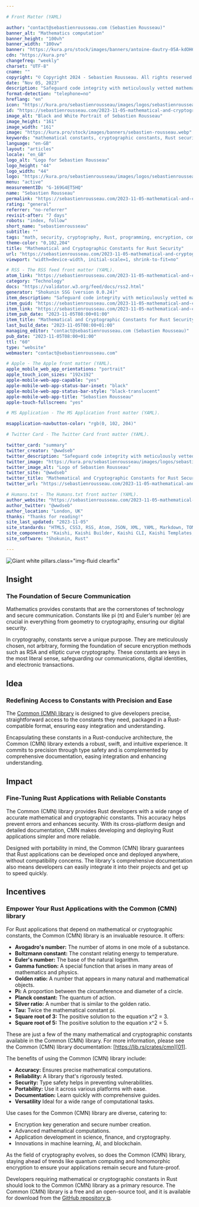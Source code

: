```yaml
---

# Front Matter (YAML)

author: "contact@sebastienrousseau.com (Sebastien Rousseau)"
banner_alt: "Mathematics computation"
banner_height: "100vh"
banner_width: "100vw"
banner: "https://kura.pro/stock/images/banners/antoine-dautry-05A-kdOH6Hw.webp"
cdn: "https://kura.pro"
changefreq: "weekly"
charset: "UTF-8"
cname: ""
copyright: "© Copyright 2024 - Sebastien Rousseau. All rights reserved."
date: "Nov 05, 2023"
description: "Safeguard code integrity with meticulously vetted mathematical and cryptographic constants, bolstering memory and concurrency safety for enhanced code security."
format-detection: "telephone=no"
hreflang: "en"
icon: "https://kura.pro/sebastienrousseau/images/logos/sebastienrousseau.svg"
id: "https://sebastienrousseau.com/2023-11-05-mathematical-and-cryptographic-constants-for-rust-security/index.html"
image_alt: "Black and White Portrait of Sebastien Rousseau"
image_height: "161"
image_width: "161"
image: "https://kura.pro/stock/images/banners/sebastien-rousseau.webp"
keywords: "mathematical constants, cryptographic constants, Rust security, secure communication, encryption, RSA, elliptic curve cryptography, Common (CMN) library, Rust applications, mathematical computations"
language: "en-GB"
layout: "articles"
locale: "en_GB"
logo_alt: "Logo for Sebastien Rousseau"
logo_height: "44"
logo_width: "44"
logo: "https://kura.pro/sebastienrousseau/images/logos/sebastienrousseau.webp"
menu: "active"
measurementID: "G-169G4ET5HQ"
name: "Sebastien Rousseau"
permalink: "https://sebastienrousseau.com/2023-11-05-mathematical-and-cryptographic-constants-for-rust-security/index.html"
rating: "general"
referrer: "no-referrer"
revisit-after: "7 days"
robots: "index, follow"
short_name: "sebastienrousseau"
subtitle: ""
tags: "math, security, cryptography, Rust, programming, encryption, communication, constants, constants in Rust, Common library"
theme-color: "0,102,204"
title: "Mathematical and Cryptographic Constants for Rust Security"
url: "https://sebastienrousseau.com/2023-11-05-mathematical-and-cryptographic-constants-for-rust-security/index.html"
viewport: "width=device-width, initial-scale=1, shrink-to-fit=no"

# RSS - The RSS feed front matter (YAML).
atom_link: "https://sebastienrousseau.com/2023-11-05-mathematical-and-cryptographic-constants-for-rust-security/rss.xml"
category: "Technology"
docs: "https://validator.w3.org/feed/docs/rss2.html"
generator: "Shokunin SSG (version 0.0.24)"
item_description: "Safeguard code integrity with meticulously vetted mathematical and cryptographic constants, bolstering memory and concurrency safety for enhanced code security."
item_guid: "https://sebastienrousseau.com/2023-11-05-mathematical-and-cryptographic-constants-for-rust-security/rss.xml"
item_link: "https://sebastienrousseau.com/2023-11-05-mathematical-and-cryptographic-constants-for-rust-security/rss.xml"
item_pub_date: "2023-11-05T08:00+01:00"
item_title: "Mathematical and Cryptographic Constants for Rust Security"
last_build_date: "2023-11-05T08:00+01:00"
managing_editor: "contact@sebastienrousseau.com (Sebastien Rousseau)"
pub_date: "2023-11-05T08:00+01:00"
ttl: "60"
type: "website"
webmaster: "contact@sebastienrousseau.com"

# Apple - The Apple front matter (YAML).
apple_mobile_web_app_orientations: "portrait"
apple_touch_icon_sizes: "192x192"
apple-mobile-web-app-capable: "yes"
apple-mobile-web-app-status-bar-inset: "black"
apple-mobile-web-app-status-bar-style: "black-translucent"
apple-mobile-web-app-title: "Sebastien Rousseau"
apple-touch-fullscreen: "yes"

# MS Application - The MS Application front matter (YAML).

msapplication-navbutton-color: "rgb(0, 102, 204)"

# Twitter Card - The Twitter Card front matter (YAML).

twitter_card: "summary"
twitter_creator: "@wwdseb"
twitter_description: "Safeguard code integrity with meticulously vetted mathematical and cryptographic constants, bolstering memory and concurrency safety for enhanced code security."
twitter_image: "https://kura.pro/sebastienrousseau/images/logos/sebastienrousseau.webp"
twitter_image_alt: "Logo of Sebastien Rousseau"
twitter_site: "@wwdseb"
twitter_title: "Mathematical and Cryptographic Constants for Rust Security"
twitter_url: "https://sebastienrousseau.com/2023-11-05-mathematical-and-cryptographic-constants-for-rust-security/index.html"

# Humans.txt - The Humans.txt front matter (YAML).
author_website: "https://sebastienrousseau.com/2023-11-05-mathematical-and-cryptographic-constants-for-rust-security/index.html"
author_twitter: "@wwdseb"
author_location: "London, UK"
thanks: "Thanks for reading!"
site_last_updated: "2023-11-05"
site_standards: "HTML5, CSS3, RSS, Atom, JSON, XML, YAML, Markdown, TOML"
site_components: "Kaishi, Kaishi Builder, Kaishi CLI, Kaishi Templates, Kaishi Themes"
site_software: "Shokunin, Rust"

---
```


![Giant white pillars](https://kura.pro/stock/images/banners/antoine-dautry-05A-kdOH6Hw.webp).class=\"img-fluid clearfix\"

## Insight

### The Foundation of Secure Communication

Mathematics provides constants that are the cornerstones of technology and secure communication. Constants like pi (π) and Euler’s number (e) are crucial in everything from geometry to cryptography, ensuring our digital security.

In cryptography, constants serve a unique purpose. They are meticulously chosen, not arbitrary, forming the foundation of secure encryption methods such as RSA and elliptic curve cryptography. These constants are keys in the most literal sense, safeguarding our communications, digital identities, and electronic transactions.

## Idea

### Redefining Access to Constants with Precision and Ease

The [Common (CMN) library][00] is designed to give developers precise, straightforward access to the constants they need, packaged in a Rust-compatible format, ensuring easy integration and understanding.

Encapsulating these constants in a Rust-conducive architecture, the Common (CMN) library extends a robust, swift, and intuitive experience. It commits to precision through type safety and is complemented by comprehensive documentation, easing integration and enhancing understanding.

## Impact

### Fine-Tuning Rust Applications with Reliable Constants

The Common (CMN) library provides Rust developers with a wide range of accurate mathematical and cryptographic constants. This accuracy helps prevent errors and enhances security. With its cross-platform design and detailed documentation, CMN makes developing and deploying Rust applications simpler and more reliable.

Designed with portability in mind, the Common (CMN) library guarantees that Rust applications can be developed once and deployed anywhere, without compatibility concerns. The library's comprehensive documentation also means developers can easily integrate it into their projects and get up to speed quickly.

## Incentives

### Empower Your Rust Applications with the Common (CMN) library

For Rust applications that depend on mathematical or cryptographic constants, the Common (CMN) library is an invaluable resource. It offers:

- **Avogadro's number:** The number of atoms in one mole of a substance.
- **Boltzmann constant:** The constant relating energy to temperature.
- **Euler's number:** The base of the natural logarithm.
- **Gamma function:** A special function that arises in many areas of mathematics and physics.
- **Golden ratio:** A number that appears in many natural and mathematical objects.
- **Pi:** A proportion between the circumference and diameter of a circle.
- **Planck constant:** The quantum of action.
- **Silver ratio:** A number that is similar to the golden ratio.
- **Tau:** Twice the mathematical constant pi.
- **Square root of 3:** The positive solution to the equation x^2 = 3.
- **Square root of 5:** The positive solution to the equation x^2 = 5.

These are just a few of the many mathematical and cryptographic constants available in the Common (CMN) library. For more information, please see the Common (CMN) library documentation: [https://lib.rs/crates/cmn][01].

The benefits of using the Common (CMN) library include:

- **Accuracy:** Ensures precise mathematical computations.
- **Reliability:** A library that's rigorously tested.
- **Security:** Type safety helps in preventing vulnerabilities.
- **Portability:** Use it across various platforms with ease.
- **Documentation:** Learn quickly with comprehensive guides.
- **Versatility** Ideal for a wide range of computational tasks.

Use cases for the Common (CMN) library are diverse, catering to:

- Encryption key generation and secure number creation.
- Advanced mathematical computations.
- Application development in science, finance, and cryptography.
- Innovations in machine learning, AI, and blockchain.

As the field of cryptography evolves, so does the Common (CMN) library, staying ahead of trends like quantum computing and homomorphic encryption to ensure your applications remain secure and future-proof.

Developers requiring mathematical or cryptographic constants in Rust should look to the Common (CMN) library as a primary resource. The Common (CMN) library is a free and an open-source tool, and it is available for download from the [GitHub repository ⧉][02].

[00]: https://cmnlib.one "The Common (CMN) library website"
[01]: https://docs.rs/cmn/latest/cmn/ "The Common (CMN) library documentation"
[02]: https://github.com/sebastienrousseau/cmn "The Common (CMN) library GitHub repository"
